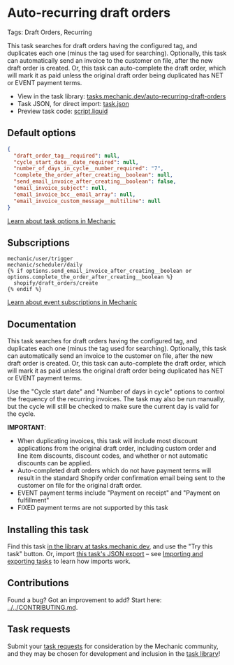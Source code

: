 # Auto-recurring draft orders

Tags: Draft Orders, Recurring

This task searches for draft orders having the configured tag, and duplicates each one (minus the tag used for searching). Optionally, this task can automatically send an invoice to the customer on file, after the new draft order is created. Or, this task can auto-complete the draft order, which will mark it as paid unless the original draft order being duplicated has NET or EVENT payment terms.

* View in the task library: [tasks.mechanic.dev/auto-recurring-draft-orders](https://tasks.mechanic.dev/auto-recurring-draft-orders)
* Task JSON, for direct import: [task.json](../../tasks/auto-recurring-draft-orders.json)
* Preview task code: [script.liquid](./script.liquid)

## Default options

```json
{
  "draft_order_tag__required": null,
  "cycle_start_date__date_required": null,
  "number_of_days_in_cycle__number_required": "7",
  "complete_the_order_after_creating__boolean": null,
  "send_email_invoice_after_creating__boolean": false,
  "email_invoice_subject": null,
  "email_invoice_bcc__email_array": null,
  "email_invoice_custom_message__multiline": null
}
```

[Learn about task options in Mechanic](https://learn.mechanic.dev/core/tasks/options)

## Subscriptions

```liquid
mechanic/user/trigger
mechanic/scheduler/daily
{% if options.send_email_invoice_after_creating__boolean or options.complete_the_order_after_creating__boolean %}
  shopify/draft_orders/create
{% endif %}
```

[Learn about event subscriptions in Mechanic](https://learn.mechanic.dev/core/tasks/subscriptions)

## Documentation

This task searches for draft orders having the configured tag, and duplicates each one (minus the tag used for searching). Optionally, this task can automatically send an invoice to the customer on file, after the new draft order is created. Or, this task can auto-complete the draft order, which will mark it as paid unless the original draft order being duplicated has NET or EVENT payment terms.

Use the "Cycle start date" and "Number of days in cycle" options to control the frequency of the recurring invoices. The task may also be run manually, but the cycle will still be checked to make sure the current day is valid for the cycle.

**IMPORTANT**:
- When duplicating invoices, this task will include most discount applications from the original draft order, including custom order and line item discounts, discount codes, and whether or not automatic discounts can be applied.
- Auto-completed draft orders which do not have payment terms will result in the standard Shopify order confirmation email being sent to the customer on file for the original draft order.
- EVENT payment terms include "Payment on receipt" and "Payment on fulfillment"
- FIXED payment terms are not supported by this task


## Installing this task

Find this task [in the library at tasks.mechanic.dev](https://tasks.mechanic.dev/auto-recurring-draft-orders), and use the "Try this task" button. Or, import [this task's JSON export](../../tasks/auto-recurring-draft-orders.json) – see [Importing and exporting tasks](https://learn.mechanic.dev/core/tasks/import-and-export) to learn how imports work.

## Contributions

Found a bug? Got an improvement to add? Start here: [../../CONTRIBUTING.md](../../CONTRIBUTING.md).

## Task requests

Submit your [task requests](https://mechanic.canny.io/task-requests) for consideration by the Mechanic community, and they may be chosen for development and inclusion in the [task library](https://tasks.mechanic.dev/)!
